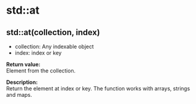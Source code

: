 # std::at

## std::at(collection, index)
* collection: Any indexable object
* index: index or key

**Return value:**  
Element from the collection.  

**Description:**    
Return the element at index or key.
The function works with arrays, strings and maps. 